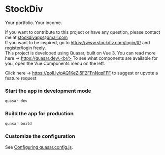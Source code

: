 # StockDiv

Your portfolio. Your income.

If you want to contribute to this project or have any question, please contact me at stockdivapp@gmail.com<br/>
If you want to be inspired, go to https://www.stockdiv.com/login/#/ and register/login freely.<br/>
This project is developed using Quasar, built on Vue 3. You can read more here -> https://quasar.dev/.<br/>
To see what components are available for you, open the Vue Components menu on the left.<br/>

Click here -> https://poll.ly/pAQ1KeZI5F2FFnNqpFFF to suggest or upvote a feature request

### Start the app in development mode

```bash
quasar dev
```

### Build the app for production

```bash
quasar build
```

### Customize the configuration

See [Configuring quasar.config.js](https://v2.quasar.dev/quasar-cli-webpack/quasar-config-js).
